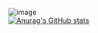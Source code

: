 ![image](https://github.com/crouch86/crouch86/assets/81594192/e9b05824-ce71-4913-ae73-1d98a7af5c8d)                                                                
[![Anurag's GitHub stats](https://github-readme-stats.vercel.app/api?username=anuraghazra)](https://github.com/anuraghazra/github-readme-stats)

